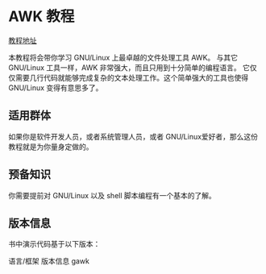 # AWK 教程

[教程地址](http://www.ctolib.com/docs-awk-c-index.html)

本教程将会带你学习 GNU/Linux 上最卓越的文件处理工具 AWK。 与其它 GNU/Linux 工具一样，AWK 非常强大，而且只用到十分简单的编程语言。 它仅仅需要几行代码就能够完成复杂的文本处理工作。这个简单强大的工具也使得 GNU/Linux 变得有意思多了。

## 适用群体

如果你是软件开发人员，或者系统管理人员，或者 GNU/Linux爱好者，那么这份教程就是为你量身定做的。

## 预备知识

你需要提前对 GNU/Linux 以及 shell 脚本编程有一个基本的了解。

## 版本信息

书中演示代码基于以下版本：

语言/框架 版本信息 gawk

